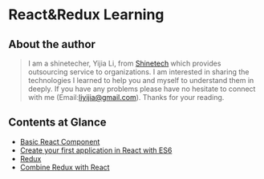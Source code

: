 # React&Redux Learning

## About the author

>I am a shinetecher, Yijia Li, from <a href='http://www.shinetechchina.com/' target="_blank">Shinetech</a> which provides outsourcing service to organizations.
I am interested in sharing the technologies I learned to help you and myself to understand them in deeply. If you have any problems please have
no hesitate to connect with me (Email:liyijia@gmail.com). Thanks for your reading.

## Contents at Glance

* [Basic React Component](/basic)
* [Create your first application in React with ES6](#create)
* [Redux](#domain)
* [Combine Redux with React](#webapi)